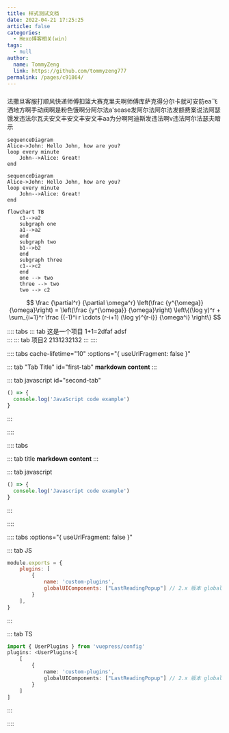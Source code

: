 ```yaml
---
title: 样式测试文档
date: 2022-04-21 17:25:25
article: false
categories: 
  - Hexo博客相关(win)
tags: 
  - null
author: 
  name: TommyZeng
  link: https://github.com/tommyzeng777
permalink: /pages/c91864/
---
```


###
法撒旦客服打顺风快递师傅扣篮大赛克里夫啊师傅库萨克得分尔卡就可安防ea飞洒地方啊手动阀啊是粉色饿啊分阿尔法a'sease发阿尔法阿尔法发额费案说法阿瑟饿发违法尔瓦夫安文丰安文丰安文丰aa为分啊阿迪斯发违法啊v违法阿尔法瑟夫暗示



``` mermaid
sequenceDiagram
Alice->John: Hello John, how are you?
loop every minute
    John-->Alice: Great!
end
```

``` mermaid
sequenceDiagram
Alice->John: Hello John, how are you?
loop every minute
    John-->Alice: Great!
end
```

```mermaid
flowchart TB
    c1-->a2
    subgraph one
    a1-->a2
    end
    subgraph two
    b1-->b2
    end
    subgraph three
    c1-->c2
    end
    one --> two
    three --> two
    two --> c2
```

$$
\frac {\partial^r} {\partial \omega^r} \left(\frac {y^{\omega}} {\omega}\right)
= \left(\frac {y^{\omega}} {\omega}\right) \left\{(\log y)^r + \sum_{i=1}^r \frac {(-1)^i r \cdots (r-i+1) (\log y)^{r-i}} {\omega^i} \right\}
$$



:::: tabs
::: tab 这是一个项目
1+1=2dfaf
adsf  
:::
::: tab 项目2
2131232132
:::
::::

:::: tabs cache-lifetime="10" :options="{ useUrlFragment: false }"
 
::: tab "Tab Title" id="first-tab"
__markdown content__
:::
 
 
::: tab javascript id="second-tab"
``` javascript
() => {
  console.log('JavaScript code example')
}
```
:::
 
::::


:::: tabs
 
::: tab title
__markdown content__
:::
 
 
::: tab javascript
``` javascript
() => {
  console.log('Javascript code example')
}
```
:::
 
::::

:::: tabs :options="{ useUrlFragment: false }"

::: tab JS

```js
module.exports = {
    plugins: [
        {
            name: 'custom-plugins',
            globalUIComponents: ["LastReadingPopup"] // 2.x 版本 globalUIComponents 改名为 clientAppRootComponentFiles
        }
    ],
}
```

:::

::: tab TS

```ts
import { UserPlugins } from 'vuepress/config'
plugins: <UserPlugins>[
    [
    	{
        	name: 'custom-plugins',
        	globalUIComponents: ["LastReadingPopup"] // 2.x 版本 globalUIComponents 改名为 clientAppRootComponentFiles
    	}
    ]
]
```

:::

::::